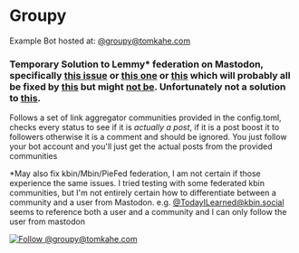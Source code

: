 # Groupy

Example Bot hosted at: [@groupy@tomkahe.com](https://tomkahe.com/@groupy)

### Temporary Solution to Lemmy* federation on Mastodon, specifically [this issue](https://github.com/LemmyNet/lemmy/issues/2606) or [this one](https://github.com/LemmyNet/lemmy/issues/2224) or [this](https://github.com/mastodon/mastodon/issues/18069) which will probably all be fixed by [this](https://github.com/mastodon/mastodon/pull/19059) but might [not be](https://github.com/mastodon/mastodon/issues/18069#issuecomment-1717307256). Unfortunately not a solution to [this](https://github.com/mastodon/mastodon/issues/17003).

Follows a set of link aggregator communities provided in the config.toml, checks every status to see if it is *actually a post*, if it is a post boost it to followers otherwise it is a comment and should be ignored. You just follow your bot account and you'll just get the actual posts from the provided communities

*May also fix kbin/Mbin/PieFed federation, I am not certain if those experience the same issues. I tried testing with some federated kbin communities, but I'm not entirely certain how to differentiate between a community and a user from Mastodon. e.g. [@TodayILearned@kbin.social](https://kbin.social/search?q=%40todayilearned%40kbin.social) seems to reference both a user and a community and I can only follow the user from mastodon 

[![Follow @groupy@tomkahe.com](https://fedi-badge.deno.dev/@groupy@tomkahe.com/followers.svg?style=plastic)](https://tomkahe.com/@groupy)
